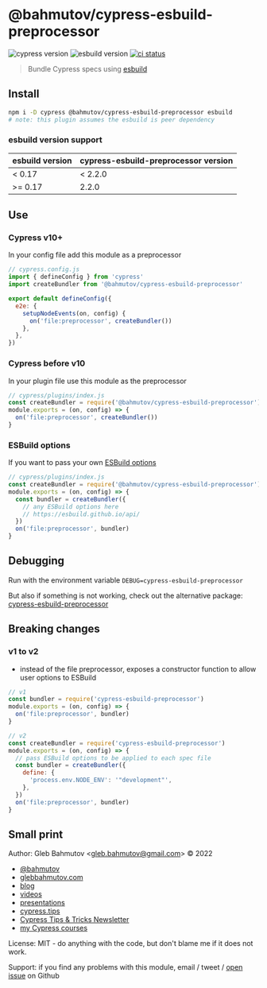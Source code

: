 # @bahmutov/cypress-esbuild-preprocessor

![cypress version](https://img.shields.io/badge/cypress-13.8.1-brightgreen) ![esbuild version](https://img.shields.io/badge/esbuild-0.21.1-brightgreen) [![ci status][ci image]][ci url]

> Bundle Cypress specs using [esbuild](https://esbuild.github.io/)

## Install

```bash
npm i -D cypress @bahmutov/cypress-esbuild-preprocessor esbuild
# note: this plugin assumes the esbuild is peer dependency
```

### esbuild version support

| esbuild version | cypress-esbuild-preprocessor version |
| --------------- | ------------------------------------ |
| < 0.17          | < 2.2.0                              |
| >= 0.17         | 2.2.0                                |

## Use

### Cypress v10+

In your config file add this module as a preprocessor

```js
// cypress.config.js
import { defineConfig } from 'cypress'
import createBundler from '@bahmutov/cypress-esbuild-preprocessor'

export default defineConfig({
  e2e: {
    setupNodeEvents(on, config) {
      on('file:preprocessor', createBundler())
    },
  },
})
```

### Cypress before v10

In your plugin file use this module as the preprocessor

```js
// cypress/plugins/index.js
const createBundler = require('@bahmutov/cypress-esbuild-preprocessor')
module.exports = (on, config) => {
  on('file:preprocessor', createBundler())
}
```

### ESBuild options

If you want to pass your own [ESBuild options](https://esbuild.github.io/api/)

```js
// cypress/plugins/index.js
const createBundler = require('@bahmutov/cypress-esbuild-preprocessor')
module.exports = (on, config) => {
  const bundler = createBundler({
    // any ESBuild options here
    // https://esbuild.github.io/api/
  })
  on('file:preprocessor', bundler)
}
```

## Debugging

Run with the environment variable `DEBUG=cypress-esbuild-preprocessor`

But also if something is not working, check out the alternative package: [cypress-esbuild-preprocessor](https://github.com/sod/cypress-esbuild-preprocessor#readme)

## Breaking changes

### v1 to v2

- instead of the file preprocessor, exposes a constructor function to allow user options to ESBuild

```js
// v1
const bundler = require('cypress-esbuild-preprocessor')
module.exports = (on, config) => {
  on('file:preprocessor', bundler)
}

// v2
const createBundler = require('cypress-esbuild-preprocessor')
module.exports = (on, config) => {
  // pass ESBuild options to be applied to each spec file
  const bundler = createBundler({
    define: {
      'process.env.NODE_ENV': '"development"',
    },
  })
  on('file:preprocessor', bundler)
}
```

[ci image]: https://github.com/bahmutov/cypress-esbuild-preprocessor/workflows/ci/badge.svg?branch=main
[ci url]: https://github.com/bahmutov/cypress-esbuild-preprocessor/actions

## Small print

Author: Gleb Bahmutov &lt;gleb.bahmutov@gmail.com&gt; &copy; 2022

- [@bahmutov](https://twitter.com/bahmutov)
- [glebbahmutov.com](https://glebbahmutov.com)
- [blog](https://glebbahmutov.com/blog)
- [videos](https://www.youtube.com/glebbahmutov)
- [presentations](https://slides.com/bahmutov)
- [cypress.tips](https://cypress.tips)
- [Cypress Tips & Tricks Newsletter](https://cypresstips.substack.com/)
- [my Cypress courses](https://cypress.tips/courses)

License: MIT - do anything with the code, but don't blame me if it does not work.

Support: if you find any problems with this module, email / tweet /
[open issue](https://github.com/bahmutov/cypress-esbuild-preprocessor/issues) on Github

